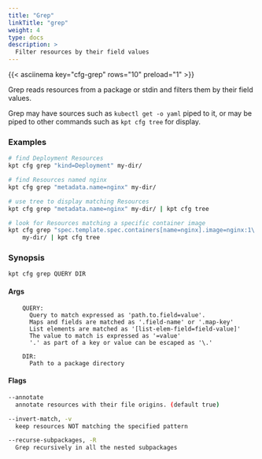 ```yaml
---
title: "Grep"
linkTitle: "grep"
weight: 4
type: docs
description: >
  Filter resources by their field values
---
```


<!--mdtogo:Short
    Filter resources by their field values
-->

{{< asciinema key="cfg-grep" rows="10" preload="1" >}}

Grep reads resources from a package or stdin and filters them by their
field values.

Grep may have sources such as `kubectl get -o yaml` piped to it, or may
be piped to other commands such as `kpt cfg tree` for display.

### Examples

<!--mdtogo:Examples-->

```sh
# find Deployment Resources
kpt cfg grep "kind=Deployment" my-dir/
```

```sh
# find Resources named nginx
kpt cfg grep "metadata.name=nginx" my-dir/
```

```sh
# use tree to display matching Resources
kpt cfg grep "metadata.name=nginx" my-dir/ | kpt cfg tree
```

```sh
# look for Resources matching a specific container image
kpt cfg grep "spec.template.spec.containers[name=nginx].image=nginx:1\.7\.9" \
    my-dir/ | kpt cfg tree
```

<!--mdtogo-->

### Synopsis

<!--mdtogo:Long-->

```
kpt cfg grep QUERY DIR
```

#### Args

```
    QUERY:
      Query to match expressed as 'path.to.field=value'.
      Maps and fields are matched as '.field-name' or '.map-key'
      List elements are matched as '[list-elem-field=field-value]'
      The value to match is expressed as '=value'
      '.' as part of a key or value can be escaped as '\.'

    DIR:
      Path to a package directory
```

<!--mdtogo-->

#### Flags

```sh
--annotate
  annotate resources with their file origins. (default true)

--invert-match, -v
  keep resources NOT matching the specified pattern

--recurse-subpackages, -R
  Grep recursively in all the nested subpackages
```
